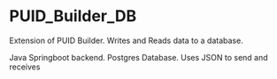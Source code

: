 # PUID_Builder_DB
Extension of PUID Builder. Writes and Reads data to a database.

Java Springboot backend. Postgres Database. Uses JSON to send and receives

